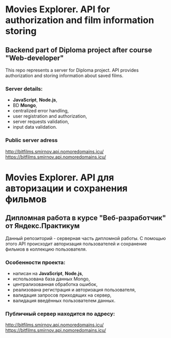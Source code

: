 # Movies Explorer. API for authorization and film information storing

## Backend part of Diploma project after course "Web-developer"
This repo represents a server for Diploma project. API provides authorization and storing information about saved films.

### Server details:
- **JavaScript**, **Node.js**,
- BD **Mongo**,
- centralized error handling,
- user registration and authorization,
- server requests validation,
- input data validation.

### Public server adress
http://bitfilms.smirnov.api.nomoredomains.icu/   
https://bitfilms.smirnov.api.nomoredomains.icu/   

# Movies Explorer. API для авторизации и сохранения фильмов

## Дипломная работа в курсе "Веб-разработчик" от Яндекс.Практикум

Данный репозиторий - серверная часть дипломной работы. С помощью этого API происходит авторизация пользователей и сохранение фильмов в коллекцию пользователя.

### Особенности проекта:
- написан на **JavaScript**, **Node.js**,
- использована база данных Mongo,
- централизованная обработка ошибок,
- реализована регистрация и авторизация пользователя,
- валидация запросов приходящих на сервер,
- валидация введённых пользователем данных.

### Публичный сервер находится по адресу:
http://bitfilms.smirnov.api.nomoredomains.icu/    
https://bitfilms.smirnov.api.nomoredomains.icu/   
